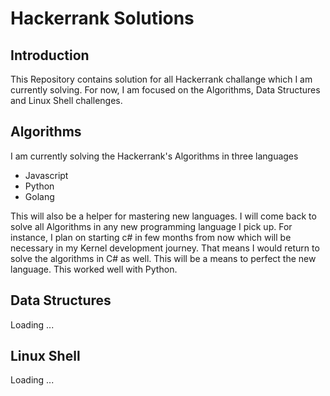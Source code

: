 # Hackerrank Solutions

## Introduction

This Repository contains solution for all Hackerrank challange which I am currently solving. For now, I am focused on the Algorithms, Data Structures and Linux Shell challenges.

## Algorithms
I am currently solving the Hackerrank's Algorithms in three languages

- Javascript
- Python
- Golang

This will also be a helper for mastering new languages. I will come back to solve all Algorithms in any new programming language I pick up. For instance, I plan on starting c# in few months from now which will be necessary in my Kernel development journey. That means I would return to solve the algorithms in C# as well. This will be a means to perfect the new language. This worked well with Python.

 ## Data Structures
 Loading ...
 
 ## Linux Shell
 Loading ...